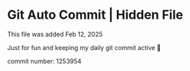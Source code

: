 # Git Auto Commit | Hidden File

This file was added Feb 12, 2025

Just for fun and keeping my daily git commit active 🤪

commit number: 1253954
